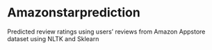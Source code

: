 # Amazonstarprediction
Predicted review ratings using users’ reviews from Amazon Appstore dataset using NLTK and Sklearn
